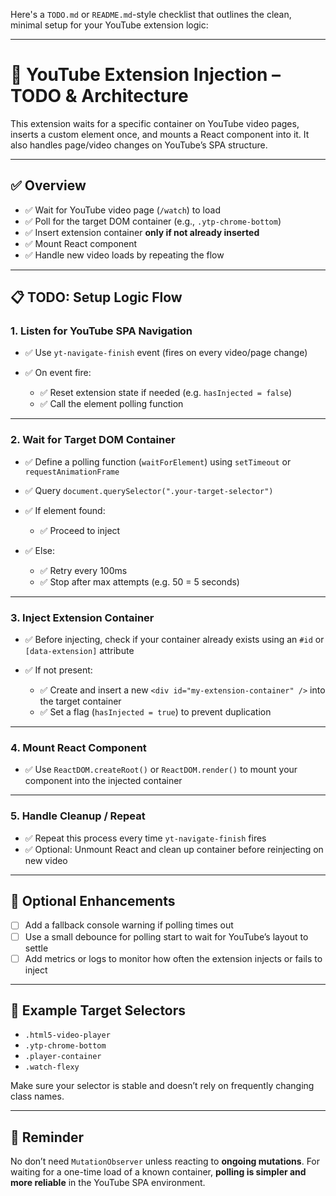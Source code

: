 Here's a `TODO.md` or `README.md`-style checklist that outlines the clean, minimal setup for your YouTube extension logic:

---

# 🧩 YouTube Extension Injection – TODO & Architecture

This extension waits for a specific container on YouTube video pages, inserts a custom element once, and mounts a React component into it. It also handles page/video changes on YouTube’s SPA structure.

---

## ✅ Overview

- ✅ Wait for YouTube video page (`/watch`) to load
- ✅ Poll for the target DOM container (e.g., `.ytp-chrome-bottom`)
- ✅ Insert extension container **only if not already inserted**
- ✅ Mount React component
- ✅ Handle new video loads by repeating the flow

---

## 📋 TODO: Setup Logic Flow

### 1. Listen for YouTube SPA Navigation

- ✅ Use `yt-navigate-finish` event (fires on every video/page change)
- ✅ On event fire:

  - ✅ Reset extension state if needed (e.g. `hasInjected = false`)
  - ✅ Call the element polling function

---

### 2. Wait for Target DOM Container

- ✅ Define a polling function (`waitForElement`) using `setTimeout` or `requestAnimationFrame`
- ✅ Query `document.querySelector(".your-target-selector")`
- ✅ If element found:

  - ✅ Proceed to inject

- ✅ Else:

  - ✅ Retry every 100ms
  - ✅ Stop after max attempts (e.g. 50 = 5 seconds)

---

### 3. Inject Extension Container

- ✅ Before injecting, check if your container already exists using an `#id` or `[data-extension]` attribute
- ✅ If not present:

  - ✅ Create and insert a new `<div id="my-extension-container" />` into the target container
  - ✅ Set a flag (`hasInjected = true`) to prevent duplication

---

### 4. Mount React Component

- ✅ Use `ReactDOM.createRoot()` or `ReactDOM.render()` to mount your component into the injected container

---

### 5. Handle Cleanup / Repeat

- ✅ Repeat this process every time `yt-navigate-finish` fires
- ✅ Optional: Unmount React and clean up container before reinjecting on new video

---

## 🧪 Optional Enhancements

- [ ] Add a fallback console warning if polling times out
- [ ] Use a small debounce for polling start to wait for YouTube’s layout to settle
- [ ] Add metrics or logs to monitor how often the extension injects or fails to inject

---

## 📌 Example Target Selectors

- `.html5-video-player`
- `.ytp-chrome-bottom`
- `.player-container`
- `.watch-flexy`

Make sure your selector is stable and doesn’t rely on frequently changing class names.

---

## 🧠 Reminder

No don’t need `MutationObserver` unless reacting to **ongoing mutations**. For waiting for a one-time load of a known container, **polling is simpler and more reliable** in the YouTube SPA environment.
